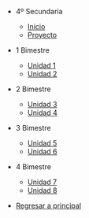 - 4º Secundaria

  - [<i class="bi bi-house"></i> Inicio](4-secundaria/inicio)
  - [<i class="bi bi-clipboard-check"></i> Proyecto](4-secundaria/proyecto.md)

- 1 Bimestre

  - [<i class="bi bi-arrow-right-square"></i> Unidad 1](4-secundaria/unidad-1.md)
  - [Unidad 2](4-secundaria/unidad-2.md)

- 2 Bimestre 

  - [Unidad 3](4-secundaria/unidad-3.md)
  - [Unidad 4](4-secundaria/unidad-4.md)

- 3 Bimestre

  - [Unidad 5](4-secundaria/unidad-5.md)
  - [Unidad 6](4-secundaria/unidad-6.md)

- 4 Bimestre

  - [Unidad 7](4-secundaria/unidad-7.md)
  - [Unidad 8](4-secundaria/unidad-8.md)

- [<i class="bi bi-caret-left-square"></i> Regresar a principal](/)

